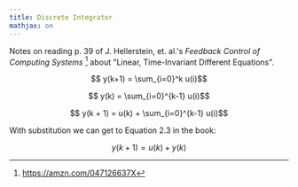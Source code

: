 ```yaml
---
title: Discrete Integrator
mathjax: on
---
```


Notes on reading p. 39 of J. Hellerstein, et. al.'s *Feedback Control of
Computing Systems* [^1] about "Linear, Time-Invariant Different Equations".


$$ y(k+1) = \sum_{i=0}^k u(i)$$

$$ y(k) = \sum_{i=0}^{k-1} u(i)$$

$$ y(k + 1) = u(k) + \sum_{i=0}^{k-1} u(i)$$

With substitution we can get to Equation 2.3 in the book:

$$ y(k + 1) = u(k) + y(k)$$

[^1]: <https://amzn.com/047126637X>

